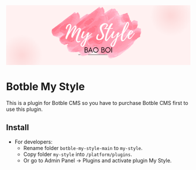 <p align="center">
  <img src="https://github.com/baoboine/botble-my-style/blob/main/screenshot.png" />
</p>

# Botble My Style

This is a plugin for Botble CMS so you have to purchase Botble CMS first to use this plugin.


## Install

- For developers:
    - Rename folder `botble-my-style-main` to `my-style`.
    - Copy folder `my-style` into `/platform/plugins`.
    - Or go to Admin Panel -> Plugins and activate plugin My Style.
    
